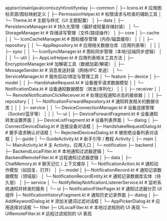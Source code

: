 app\src\main\java\com\xzyht\notifyrelay
├─ common
│  ├─ Icons.kt               # 应用图标资源/图标映射定义
│  ├─ PermissionHelper.kt    # 权限请求与检查的辅助工具
│  └─ Theme.kt               # 主题与样式（UI 主题配置）
│
├─ data
│  ├─ PersistenceManager.kt  # 持久化管理（偏好或轻量存储封装）
│  └─ StorageManager.kt      # 存储读写管理（文件/路径操作）
│
├─ core
│  ├─ cache
│  │  └─ IconCacheManager.kt # 图标缓存管理（内存/磁盘缓存）
│  │
│  ├─ repository
│  │  └─ AppRepository.kt    # 应用相关数据仓库（应用列表等）
│  │
│  ├─ sync
│  │  └─ IconSyncManager.kt  # 图标同步管理（本地/远端同步逻辑）
│  │
│  └─ util
│     ├─ AppListHelper.kt    # 应用列表相关工具方法
│     ├─ EncryptionManager.kt# 加解密工具（数据加密/解密）
│     ├─ MessageSender.kt    # 消息发送封装（网络/IPC 发送）
│     └─ ServiceManager.kt   # 服务启动/绑定与管理工具
│
└─ feature
   ├─ device
   │  ├─ model
   │  │  ├─ HandshakeRequest.kt   # 设备握手请求数据模型
   │  │  └─ NotificationData.kt   # 设备通知数据模型（转发/序列化）
   │  │
   │  ├─ receiver
   │  │  └─ RemoteNotificationClickReceiver.kt # 处理远程通知点击的接收器
   │  │
   │  ├─ repository
   │  │  └─ NotificationForwardRepository.kt  # 通知转发相关的数据仓库
   │  │
   │  ├─ service
   │  │  └─ DeviceConnectionManager.kt        # 设备连接管理（Socket/蓝牙等）
   │  │
   │  └─ ui
   │     ├─ DeviceForwardFragment.kt          # 设备通知转发设置界面
   │     ├─ DeviceListFragment.kt             # 设备列表界面
   │     └─ dialog
   │        ├─ ConnectDeviceDialog.kt         # 连接设备对话框
   │        ├─ HandshakeRequestDialog.kt      # 握手请求确认对话框
   │        └─ RejectedDevicesDialog.kt       # 被拒绝设备列表对话框
   │
   ├─ guide
   │  └─ GuideActivity.kt                     # 新手引导 / 教程 Activity
   │
   ├─ main
   │  └─ MainActivity.kt                      # 主 Activity，应用入口
   │
   └─ notification
      ├─ backend
      │  ├─ BackendLocalFilter.kt             # 本地通知过滤器逻辑
      │  └─ BackendRemoteFilter.kt            # 远程通知过滤器逻辑
      │
      ├─ data
      │  ├─ ChatMemory.kt                     # 聊天记忆 / 上下文缓存
      │  └─ NotificationAction.kt             # 通知动作模型（如回复、打开）
      │
      ├─ model
      │  ├─ NotificationRecord.kt             # 通知记录数据模型（领域层）
      │  └─ NotificationRecordEntity.kt       # 通知记录数据库实体（持久层）
      │
      ├─ service
      │  └─ NotifyRelayNotificationListenerService.kt # 监听系统通知并转发的服务
      │
      └─ ui
         ├─ NotificationFilterPager.kt        # 通知过滤器分页 UI 组件
         ├─ NotificationHistoryFragment.kt    # 通知历史记录界面
         ├─ dialog
         │  ├─ AddKeywordDialog.kt            # 添加关键词过滤对话框
         │  └─ AppPickerDialog.kt             # 应用选择对话框
         └─ filter
            ├─ UILocalFilter.kt               # 本地过滤规则的 UI 表现
            └─ UIRemoteFilter.kt              # 远程过滤规则的 UI 表现